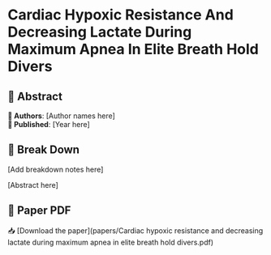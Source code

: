 # Cardiac Hypoxic Resistance And Decreasing Lactate During Maximum Apnea In Elite Breath Hold Divers



## 🧬 Abstract



**👤 Authors**: [Author names here]  
**📅 Published**: [Year here]


## 🧠 Break Down

[Add breakdown notes here]

[Abstract here]



## 📄 Paper PDF

📥 [Download the paper](papers/Cardiac hypoxic resistance and decreasing lactate during maximum apnea in elite breath hold divers.pdf)